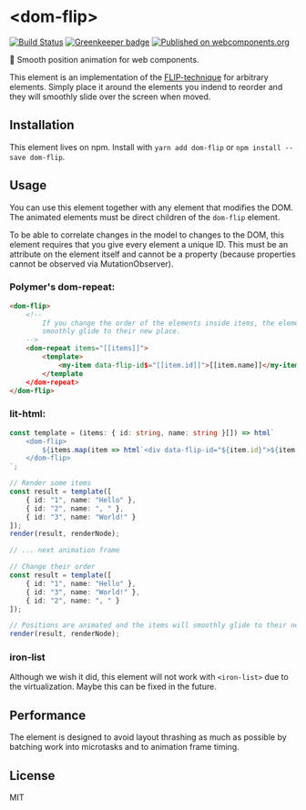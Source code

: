 # \<dom-flip\>

[![Build Status](https://travis-ci.org/Festify/dom-flip.svg?branch=master)](https://travis-ci.org/Festify/dom-flip)
[![Greenkeeper badge](https://badges.greenkeeper.io/Festify/dom-flip.svg)](https://greenkeeper.io/)
[![Published on webcomponents.org](https://img.shields.io/badge/webcomponents.org-published-blue.svg)](https://www.webcomponents.org/element/Festify/dom-flip)

🔀 Smooth position animation for web components.

This element is an implementation of the [FLIP-technique](https://aerotwist.com/blog/flip-your-animations/) for arbitrary elements. Simply place it around the elements you indend to reorder and they will smoothly slide over the screen when moved.

## Installation
This element lives on npm. Install with `yarn add dom-flip` or `npm install --save dom-flip`.

## Usage
You can use this element together with any element that modifies the DOM. The animated elements must be direct children of the `dom-flip` element.

To be able to correlate changes in the model to changes to the DOM, this element requires that you give every element a unique ID. This must be an attribute on the element itself and cannot be a property (because properties cannot be observed via MutationObserver).

### Polymer's dom-repeat:
```html
<dom-flip>
    <!--
        If you change the order of the elements inside items, the elements will
        smoothly glide to their new place.
    -->
    <dom-repeat items="[[items]]">
        <template>
            <my-item data-flip-id$="[[item.id]]">[[item.name]]</my-item>
        </template
    </dom-repeat>
</dom-flip>
```

### lit-html:
```ts
const template = (items: { id: string, name: string }[]) => html`
    <dom-flip>
        ${items.map(item => html`<div data-flip-id="${item.id}">${item.name}</div>`)}
    </dom-flip>
`;

// Render some items
const result = template([
    { id: "1", name: "Hello" },
    { id: "2", name: ", " },
    { id: "3", name: "World!" }
]);
render(result, renderNode);

// ... next animation frame

// Change their order
const result = template([
    { id: "1", name: "Hello" },
    { id: "3", name: "World!" },
    { id: "2", name: ", " }
]);

// Positions are animated and the items will smoothly glide to their new place
render(result, renderNode);
```

### iron-list
Although we wish it did, this element will not work with `<iron-list>` due to the virtualization. Maybe this can be fixed in the future.

## Performance
The element is designed to avoid layout thrashing as much as possible by batching work into microtasks and to animation frame timing.

## License
MIT